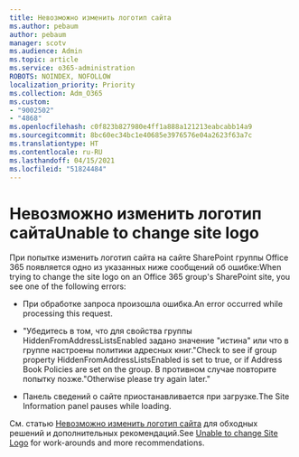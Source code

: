 ```yaml
---
title: Невозможно изменить логотип сайта
ms.author: pebaum
author: pebaum
manager: scotv
ms.audience: Admin
ms.topic: article
ms.service: o365-administration
ROBOTS: NOINDEX, NOFOLLOW
localization_priority: Priority
ms.collection: Adm_O365
ms.custom:
- "9002502"
- "4868"
ms.openlocfilehash: c0f823b827980e4ff1a888a121213eabcabb14a9
ms.sourcegitcommit: 8bc60ec34bc1e40685e3976576e04a2623f63a7c
ms.translationtype: HT
ms.contentlocale: ru-RU
ms.lasthandoff: 04/15/2021
ms.locfileid: "51824484"
---
```

# <a name="unable-to-change-site-logo"></a><span data-ttu-id="cb3c2-102">Невозможно изменить логотип сайта</span><span class="sxs-lookup"><span data-stu-id="cb3c2-102">Unable to change site logo</span></span>

<span data-ttu-id="cb3c2-103">При попытке изменить логотип сайта на сайте SharePoint группы Office 365 появляется одно из указанных ниже сообщений об ошибке:</span><span class="sxs-lookup"><span data-stu-id="cb3c2-103">When trying to change the site logo on an Office 365 group's SharePoint site, you see one of the following errors:</span></span>

- <span data-ttu-id="cb3c2-104">При обработке запроса произошла ошибка.</span><span class="sxs-lookup"><span data-stu-id="cb3c2-104">An error occurred while processing this request.</span></span>

- <span data-ttu-id="cb3c2-105">"Убедитесь в том, что для свойства группы HiddenFromAddressListsEnabled задано значение "истина" или что в группе настроены политики адресных книг.</span><span class="sxs-lookup"><span data-stu-id="cb3c2-105">"Check to see if group property HiddenFromAddressListsEnabled is set to true, or if Address Book Policies are set on the group.</span></span> <span data-ttu-id="cb3c2-106">В противном случае повторите попытку позже."</span><span class="sxs-lookup"><span data-stu-id="cb3c2-106">Otherwise please try again later."</span></span>

- <span data-ttu-id="cb3c2-107">Панель сведений о сайте приостанавливается при загрузке.</span><span class="sxs-lookup"><span data-stu-id="cb3c2-107">The Site Information panel pauses while loading.</span></span>

<span data-ttu-id="cb3c2-108">См. статью [Невозможно изменить логотип сайта](https://docs.microsoft.com/sharepoint/troubleshoot/sites/error-when-changing-o365-site-logo) для обходных решений и дополнительных рекомендаций.</span><span class="sxs-lookup"><span data-stu-id="cb3c2-108">See [Unable to change Site Logo](https://docs.microsoft.com/sharepoint/troubleshoot/sites/error-when-changing-o365-site-logo) for work-arounds and more recommendations.</span></span>
